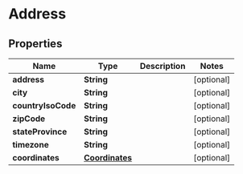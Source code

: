 

# Address


## Properties

| Name | Type | Description | Notes |
|------------ | ------------- | ------------- | -------------|
|**address** | **String** |  |  [optional] |
|**city** | **String** |  |  [optional] |
|**countryIsoCode** | **String** |  |  [optional] |
|**zipCode** | **String** |  |  [optional] |
|**stateProvince** | **String** |  |  [optional] |
|**timezone** | **String** |  |  [optional] |
|**coordinates** | [**Coordinates**](Coordinates.md) |  |  [optional] |



